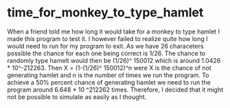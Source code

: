 # time_for_monkey_to_type_hamlet
When a friend told me how long it would take for a monkey to type hamlet I made this program to test it. I however failed to realize quite how long I would need to run for my program to exit. As we have 26 characeters possible the chance for each one being correct is 1/26. The chance to randomly type hamelt would then be (1/26)^ 150012 which is around  1.0426 * 10^-212263. Then X = (1-(1/26)^ 150012)^n were X is the chance of not generating hamlet and n is the number of times we run the program. To achieve a 50% percent chance of generating hamlet we need to run the program around 6.648 * 10 ^212262 times. Therefore, I decided that it might not be possible to simulate as easily as I thought.
